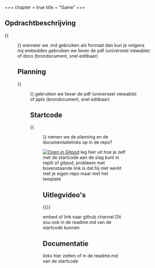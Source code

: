 +++
chapter = true
title = "Game"
+++

## Opdrachtbeschrijving
{{<figure src="opdracht-preview.png" link="opdracht.docx">}}
wanneer we .md gebruiken als formaat dan kun je volgens mij embedden
gebruiken we liever de pdf (universeel viewable) of docx (brondocument, snel editbaar)

## Planning
{{<figure src="planning-preview.png" link="planning.pptx">}}
gebruiken we liever de pdf (universeel viewable) of pptx (brondocument, snel editbaar)

## Startcode
{{<figure src="4HV-game-template.png" link="https://github.com/emmauscollege/4HV-game-template">}}
nemen we de planning en de documentatielinks op in de repo?

[![Open in Gitpod](https://gitpod.io/button/open-in-gitpod.svg)](https://gitpod.io/#https://github.com/emmauscollege/4HV-game-template)
leg hier uit hoe je zelf met de startcode aan de slag kunt in replit of gitpod, probleem met bovenstaande link is dat hij niet werkt met je eigen repo maar met het template

## Uitlegvideo's
{{<youtube id="6yhLfBd81as?list=PLpTljPS--R5CgvkhsT9EODw2ng4Rkp1HC">}}

embed of link naar github channel
Dit zou ook in de readme.md van de startcode kunnen

## Documentatie
links hier zetten of in de readme.md van de startcode


